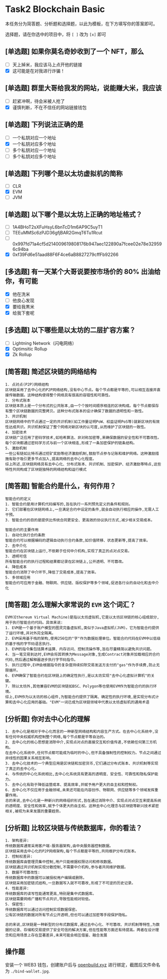 # Task2 Blockchain Basic

本任务分为简答题、分析题和选择题，以此为模板，在下方填写你的答案即可。

选择题，请在你选中的项目中，将 `[ ]` 改为 `[x]` 即可

## [单选题] 如果你莫名奇妙收到了一个 NFT，那么

- [ ] 天上掉米，我应该马上点开他的链接
- [x] 这可能是在对我进行诈骗！

## [单选题] 群里大哥给我发的网站，说能赚大米，我应该

- [ ] 赶紧冲啊，待会米被人抢了
- [x] 谨慎判断，不在不信任的网站链接钱包

## [单选题] 下列说法正确的是

- [ ] 一个私钥对应一个地址
- [x] 一个私钥对应多个地址
- [ ] 多个私钥对应一个地址
- [ ] 多个私钥对应多个地址

## [单选题] 下列哪个是以太坊虚拟机的简称

- [ ] CLR
- [x] EVM
- [ ] JVM

## [单选题] 以下哪个是以太坊上正确的地址格式？

- [ ] 1A4BHoT2sXFuHsyL6bnTcD1m6AP9C5uyT1
- [ ] TEEuMMSc6zPJD36gfjBAR2GmqT6Tu1Rcut
- [ ] 0x997fd71a4cf5d214009619808176b947aec122890a7fcee02e78e329596c94ba
- [x] 0xf39Fd6e51aad88F6F4ce6aB8827279cffFb92266

## [多选题] 有一天某个大哥说要按市场价的 80% 出油给你，有可能

- [x] 他在洗米
- [ ] 他良心发现
- [x] 要给我黒米
- [x] 给我下套呢

## [多选题] 以下哪些是以太坊的二层扩容方案？

- [ ] Lightning Network（闪电网络）
- [x] Optimsitic Rollup
- [x] Zk Rollup

## [简答题] 简述区块链的网络结构

```
1. 点对点(P2P)网络结构
区块链采用了去中心化的P2P网络结构,没有中心节点。每个节点都是平等的,可以相互连接并直接传输数据。这种结构使得整个网络具有很高的容错性和可靠性。
2. 分布式账本
区块链本质上是一个分布式的公共账本,由一个个按时间顺序相连的区块构成。每个节点都保存有整个区块链数据的完整拷贝。这种分布式账本的设计确保了数据的透明性和一致性。
3. 共识机制
区块链网络中的节点通过一定的共识机制(如工作量证明PoW、权益证明PoS等)就新区块的有效性达成共识。共识机制保证了整个网络对新区块的认可度,从而维护了区块链的一致性。
4. 加密技术
区块链广泛应用了密码学技术,如哈希算法、非对称加密等,来确保数据的安全性和不可篡改性。每个区块都通过密码学方式与前一个区块相连,形成了一条加密保护的链条结构。
5. 激励机制
一些公有链如比特币通过挖矿奖励等经济激励机制,鼓励节点参与记账和维护网络。这种激励措施有助于吸引更多节点加入,提高网络的去中心化程度。
综上所述,区块链网络具有去中心化、分布式账本、共识机制、加密保护、经济激励等特点,这些特性共同构成了区块链独特的网络结构和运行模式
```

## [简答题] 智能合约是什么，有何作用？

```
智能合约的定义
1. 智能合约是用计算机代码编写的,旨在执行一系列预先定义的条件和规则。
2. 它们部署在区块链网络上,一旦满足合约中设定的条件,就会自动执行相应的操作,无需人工干预。
3. 智能合约的目的是提供比传统合同更安全、更高效的协议执行方式,减少相关交易成本。

智能合约的主要作用
1. 自动化执行合约条款
智能合约可以根据编码的逻辑自动执行合约条款,如价值转移、状态更新等,提高了效率。
2. 去中介化
智能合约在区块链上运行,不依赖于任何中介机构,实现了真正的点对点交易。
3. 透明可信
所有智能合约的执行过程和结果都记录在区块链上,公开透明、不可篡改。
4. 降低成本
智能合约消除了中介环节,降低了交易成本,提高了效率。
5. 多领域应用
智能合约可应用于金融、物联网、供应链、版权保护等多个领域,促进各行业的自动化和去中介化
```

## [简答题] 怎么理解大家常说的 `EVM` 这个词汇？

```
EVM(Ethereum Virtual Machine)是指以太坊虚拟机,它是以太坊区块链的核心组成部分,用于执行智能合约代码。具体来说:
1. EVM是一个基于账户模型的图灵完备虚拟机,类似于Java虚拟机(JVM)。它为智能合约提供了运行环境,并对外完全隔离。
2. EVM采用基于栈的架构,使用256位的"字"作为数据处理单位。智能合约代码在EVM中以低级的基于栈的字节码语言执行。
3. EVM的指令集包括算术运算、内存访问、控制流操作等,旨在尽量精简以避免共识问题。
4. 当一笔交易到达时,EVM会将其转换为Message对象,生成Contract对象并加载相应的合约代码,然后通过解释器逐步执行字节码指令。
5. 执行过程中,EVM会根据指令的复杂度持续扣除交易发送方支付的"gas"作为手续费,防止无限循环。
6. EVM确保了智能合约在区块链上的确定性执行,是以太坊实现"去中心化虚拟计算机"的关键。
7. 除以太坊外,其他兼容EVM的区块链如BSC、Polygon等也使用EVM作为智能合约的执行环境。
综上,EVM作为以太坊的核心组件,为智能合约提供了隔离、确定性的执行环境,是实现分布式计算和去中心化应用的基础。"EVM"一词已成为区块链领域中代表以太坊虚拟机的通用术语
```

## [分析题] 你对去中心化的理解

```
1. 去中心化是相对于中心化而言的一种新型网络结构和内容生产方式。在去中心化系统中,没有任何中央权威机构控制整个网络,每个节点都是平等自治的。
2. 去中心化的核心思想是消除中介,实现点对点的直接交互和价值传递,不依赖任何第三方机构。
在去中心化系统中,任何节点都可能成为临时的中心,但不具备强制性的控制权力。节点之间通过非线性的因果关系相互影响。
3. 去中心化技术的一个典型应用是区块链和加密货币,它们通过分布式账本、共识机制等实现了真正的去中心化。
4. 与传统的中心化系统相比,去中心化系统具有更高的透明度、安全性、可靠性和隐私保护能力。
5. 去中心化有助于降低运营成本、提高效率,并赋予用户更大的自主权和控制权。
6. 去中心化不仅应用于金融领域,未来还可能在内容创作、物联网、供应链等多个领域发挥重要作用。
总的来说,去中心化是一种新兴的网络组织形式,旨在通过消除中介、实现点对点交互来提高系统的透明度、安全性和效率,赋予个体更大的自主权。这种去中心化理念与区块链等新兴技术紧密相关,被视为未来发展的重要趋势。
```

## [分析题] 比较区块链与传统数据库，你的看法？

```
1. 架构差异:
传统数据库通常采用客户端-服务器架构,由中央服务器控制数据。
区块链采用去中心化的P2P网络架构,每个节点都是平等的,共同维护分布式账本。
2. 控制权差异:
传统数据库由管理员集中控制,用户只能根据权限访问和修改数据。
区块链通过共识机制实现分散控制,不需要中介机构,参与者共同维护数据。
3. 数据不可篡改性:
传统数据库中的数据可以被授权用户编辑或删除。
区块链采用加密链式结构,一旦数据写入就不可篡改,形成了不可逆的历史记录。
4. 性能差异:
传统数据库的读写性能通常更高,特别是集中式数据库。
区块链需要网络广播和节点共识,导致性能相对较低。
5. 保密性:
传统数据库可以通过访问控制实现数据保密。
公有区块链的数据对所有节点公开透明,但也可以通过加密等手段保护隐私。

总的来说,区块链是一种新型的分布式数据库,通过去中心化、不可篡改、共识机制等特性,为数据的记录、存储和交易提供了安全可信的解决方案,但在性能等方面还有待提高。两者在设计理念和应用场景上存在显著差异,未来可能会相互借鉴、融合发展
```

## 操作题

安装一个 WEB3 钱包，创建账户后与 [openbuild.xyz](https://openbuild.xyz/profile) 进行绑定，截图后文件命名为 `./bind-wallet.jpg`.
